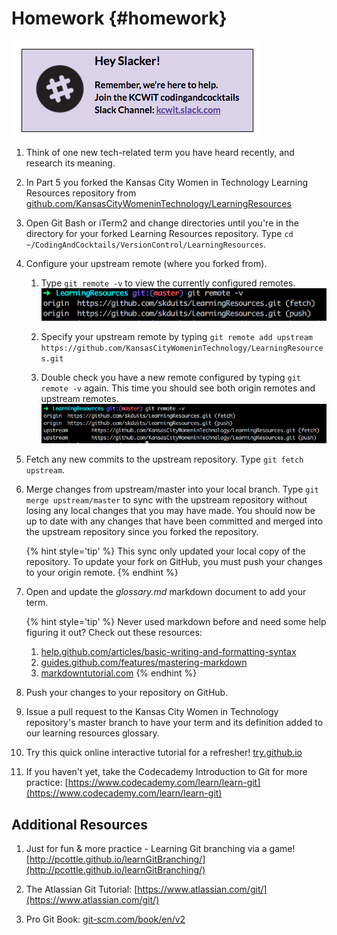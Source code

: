 # Homework {#homework}

[![](/images/slack.png)](http://kcwit.slack.com)

1.  Think of one new tech-related term you have heard recently, and research its meaning. 

2. In Part 5 you forked the Kansas City Women in Technology Learning Resources repository from [github.com/KansasCityWomeninTechnology/LearningResources](https://github.com/KansasCityWomeninTechnology/LearningResources)

3. Open Git Bash or iTerm2 and change directories until you're in the directory for your forked Learning Resources repository. Type `cd ~/CodingAndCocktails/VersionControl/LearningResources`.

4. Configure your upstream remote (where you forked from).

   1. Type `git remote -v` to view the currently configured remotes.
   ![](/images/originRemote.png)
        
   2. Specify your upstream remote by typing `git remote add upstream https://github.com/KansasCityWomeninTechnology/LearningResources.git`
        
   3. Double check you have a new remote configured by typing `git remote -v` again.  This time you should see both origin remotes and upstream remotes. 
   ![](/images/upstreamRemote.png)

5. Fetch any new commits to the upstream repository. Type `git fetch upstream`.
        
6. Merge changes from upstream/master into your local branch.  Type `git merge upstream/master` to sync with the upstream repository without losing any local changes that you may have made.  You should now be up to date with any changes that have been committed and merged into the upstream repository since you forked the repository.

   {% hint style='tip' %}
This sync only updated your local copy of the repository. To update your fork on GitHub, you must push your changes to your origin remote.
   {% endhint %}

6. Open and update the _glossary.md_ markdown document to add your term.

   {% hint style='tip' %}
Never used markdown before and need some help figuring it out? 
Check out these resources:
   1.  [help.github.com/articles/basic-writing-and-formatting-syntax](https://help.github.com/articles/basic-writing-and-formatting-syntax/)
   2.  [guides.github.com/features/mastering-markdown](https://guides.github.com/features/mastering-markdown/)
   3.  [markdowntutorial.com](http://markdowntutorial.com/)
   {% endhint %}

5. Push your changes to your repository on GitHub.

6. Issue a pull request to the Kansas City Women in Technology repository's master branch to have your term and its definition added to our learning resources glossary.
        
7. Try this quick online interactive tutorial for a refresher! [try.github.io](https://try.github.io/)

8. If you haven't yet, take the Codecademy Introduction to Git for more practice: [https://www.codecademy.com/learn/learn-git](https://www.codecademy.com/learn/learn-git)

## Additional Resources

1.  Just for fun & more practice - Learning Git branching via a game! [http://pcottle.github.io/learnGitBranching/](http://pcottle.github.io/learnGitBranching/)

2.  The Atlassian Git Tutorial: [https://www.atlassian.com/git/](https://www.atlassian.com/git/)

3.  Pro Git Book: [git-scm.com/book/en/v2](https://git-scm.com/book/en/v2)